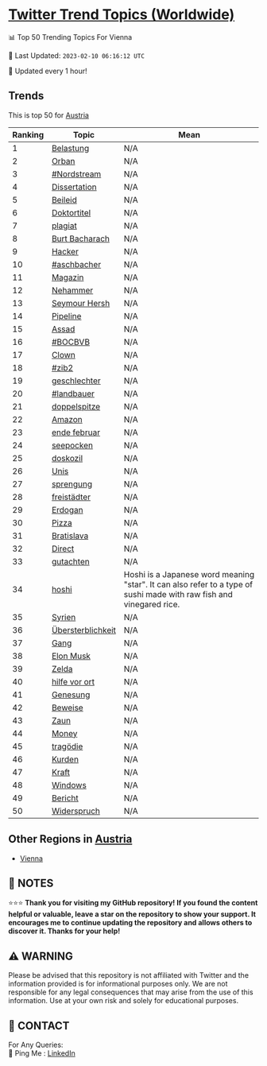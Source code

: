 [Twitter Trend Topics (Worldwide)](https://github.com/ErcinDedeoglu/Twitter-Trend-Topics)
==========


📊 Top 50 Trending Topics For Vienna

📆 Last Updated: `2023-02-10 06:16:12 UTC`

🔧 Updated every 1 hour!


## Trends

This is top 50 for [Austria](</Austria>)

| Ranking | Topic | Mean |
| ------- | ------------ | ------------ |
| 1 | [Belastung](http://twitter.com/search?q=Belastung) | N/A |
| 2 | [Orban](http://twitter.com/search?q=Orban) | N/A |
| 3 | [#Nordstream](http://twitter.com/search?q=%23Nordstream) | N/A |
| 4 | [Dissertation](http://twitter.com/search?q=Dissertation) | N/A |
| 5 | [Beileid](http://twitter.com/search?q=Beileid) | N/A |
| 6 | [Doktortitel](http://twitter.com/search?q=Doktortitel) | N/A |
| 7 | [plagiat](http://twitter.com/search?q=plagiat) | N/A |
| 8 | [Burt Bacharach](http://twitter.com/search?q=Burt+Bacharach) | N/A |
| 9 | [Hacker](http://twitter.com/search?q=Hacker) | N/A |
| 10 | [#aschbacher](http://twitter.com/search?q=%23aschbacher) | N/A |
| 11 | [Magazin](http://twitter.com/search?q=Magazin) | N/A |
| 12 | [Nehammer](http://twitter.com/search?q=Nehammer) | N/A |
| 13 | [Seymour Hersh](http://twitter.com/search?q=Seymour+Hersh) | N/A |
| 14 | [Pipeline](http://twitter.com/search?q=Pipeline) | N/A |
| 15 | [Assad](http://twitter.com/search?q=Assad) | N/A |
| 16 | [#BOCBVB](http://twitter.com/search?q=%23BOCBVB) | N/A |
| 17 | [Clown](http://twitter.com/search?q=Clown) | N/A |
| 18 | [#zib2](http://twitter.com/search?q=%23zib2) | N/A |
| 19 | [geschlechter](http://twitter.com/search?q=geschlechter) | N/A |
| 20 | [#landbauer](http://twitter.com/search?q=%23landbauer) | N/A |
| 21 | [doppelspitze](http://twitter.com/search?q=doppelspitze) | N/A |
| 22 | [Amazon](http://twitter.com/search?q=Amazon) | N/A |
| 23 | [ende februar](http://twitter.com/search?q=ende+februar) | N/A |
| 24 | [seepocken](http://twitter.com/search?q=seepocken) | N/A |
| 25 | [doskozil](http://twitter.com/search?q=doskozil) | N/A |
| 26 | [Unis](http://twitter.com/search?q=Unis) | N/A |
| 27 | [sprengung](http://twitter.com/search?q=sprengung) | N/A |
| 28 | [freistädter](http://twitter.com/search?q=freist%c3%a4dter) | N/A |
| 29 | [Erdogan](http://twitter.com/search?q=Erdogan) | N/A |
| 30 | [Pizza](http://twitter.com/search?q=Pizza) | N/A |
| 31 | [Bratislava](http://twitter.com/search?q=Bratislava) | N/A |
| 32 | [Direct](http://twitter.com/search?q=Direct) | N/A |
| 33 | [gutachten](http://twitter.com/search?q=gutachten) | N/A |
| 34 | [hoshi](http://twitter.com/search?q=hoshi) | Hoshi is a Japanese word meaning "star". It can also refer to a type of sushi made with raw fish and vinegared rice. |
| 35 | [Syrien](http://twitter.com/search?q=Syrien) | N/A |
| 36 | [Übersterblichkeit](http://twitter.com/search?q=%c3%9cbersterblichkeit) | N/A |
| 37 | [Gang](http://twitter.com/search?q=Gang) | N/A |
| 38 | [Elon Musk](http://twitter.com/search?q=Elon+Musk) | N/A |
| 39 | [Zelda](http://twitter.com/search?q=Zelda) | N/A |
| 40 | [hilfe vor ort](http://twitter.com/search?q=hilfe+vor+ort) | N/A |
| 41 | [Genesung](http://twitter.com/search?q=Genesung) | N/A |
| 42 | [Beweise](http://twitter.com/search?q=Beweise) | N/A |
| 43 | [Zaun](http://twitter.com/search?q=Zaun) | N/A |
| 44 | [Money](http://twitter.com/search?q=Money) | N/A |
| 45 | [tragödie](http://twitter.com/search?q=trag%c3%b6die) | N/A |
| 46 | [Kurden](http://twitter.com/search?q=Kurden) | N/A |
| 47 | [Kraft](http://twitter.com/search?q=Kraft) | N/A |
| 48 | [Windows](http://twitter.com/search?q=Windows) | N/A |
| 49 | [Bericht](http://twitter.com/search?q=Bericht) | N/A |
| 50 | [Widerspruch](http://twitter.com/search?q=Widerspruch) | N/A |



## Other Regions in [Austria](</Austria>)

* [Vienna](</Austria/Vienna.md>)



## 📝 NOTES

⭐⭐⭐ **Thank you for visiting my GitHub repository! If you found the content helpful or valuable, leave a star on the repository to show your support. It encourages me to continue updating the repository and allows others to discover it. Thanks for your help!**


## ⚠️ WARNING

Please be advised that this repository is not affiliated with Twitter and the information provided is for informational purposes only. We are not responsible for any legal consequences that may arise from the use of this information. Use at your own risk and solely for educational purposes.


## 📨 CONTACT

 For Any Queries:  
            🏓 Ping Me : [LinkedIn](https://www.linkedin.com/in/ercindedeoglu/)

